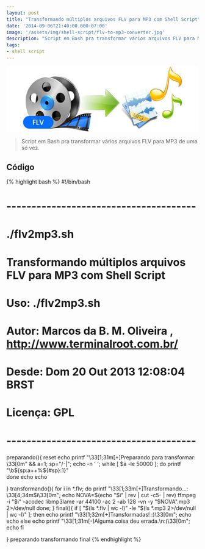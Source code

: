 ```yaml
---
layout: post
title: "Transformando múltiplos arquivos FLV para MP3 com Shell Script"
date: '2014-09-06T21:40:00.000-07:00'
image: '/assets/img/shell-script/flv-to-mp3-converter.jpg'
description: "Script em Bash pra transformar vários arquivos FLV para MP3 de uma só vez."
tags:
- shell script
---
```

![Transformando múltiplos arquivos FLV para MP3 com Shell Script](/assets/img/shell-script/flv-to-mp3-converter.jpg "Transformando múltiplos arquivos FLV para MP3 com Shell Script")

> Script em Bash pra transformar vários arquivos FLV para MP3 de uma só vez.

## Código
{% highlight bash %}
#!/bin/bash
# --------------------------------------
# ./flv2mp3.sh
#
# Transformando múltiplos arquivos FLV para MP3 com Shell Script
#
# Uso: ./flv2mp3.sh
#
#
# Autor: Marcos da B. M. Oliveira , http://www.terminalroot.com.br/
# Desde: Dom 20 Out 2013 12:08:04 BRST 
# Licença: GPL
# --------------------------------------
preparando(){
 reset
 echo
 printf "\33[1;31m[+]Preparando para transformar: \33[0m" &amp;&amp;
 a=1;
 sp="/-\|";
 echo -n ' ';
 while [ $a -le 50000 ];
 do
  printf "\b${sp:a++%${#sp}:1}"     
 done 
 echo
 echo
 
}
transformando(){
for i in *.flv; do 
 printf "\33[1;33m[+]Transformando...: \33[4;34m$i\33[0m";
 echo
 NOVA=$(echo "$i" | rev | cut -c5- | rev)
 ffmpeg -i "$i" -acodec libmp3lame -ar 44100 -ac 2 -ab 128 -vn -y "$NOVA".mp3 2>/dev/null
done;
}
final(){
if [ "$(ls *.flv | wc -l)" -le "$(ls *.mp3 2>/dev/null | wc -l)" ]; then
 echo
 printf "\33[1;32m[+]Transformadas! :)\33[0m";
 echo
 echo
else
 echo
 printf "\33[1;31m[-]Alguma coisa deu errada.\n:(\33[0m";
 echo
fi
 
 
}
preparando
transformando
final
{% endhighlight %}

<script async src="https://pagead2.googlesyndication.com/pagead/js/adsbygoogle.js"></script>

<!-- Informat -->
<ins class="adsbygoogle"
 style="display:block"
 data-ad-client="ca-pub-2838251107855362"
 data-ad-slot="2327980059"
 data-ad-format="auto"
 data-full-width-responsive="true"></ins>

<script>
(adsbygoogle = window.adsbygoogle || []).push({});
</script>

